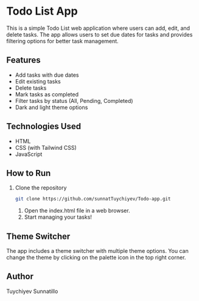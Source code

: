 # Todo List App

This is a simple Todo List web application where users can add, edit, and delete tasks. The app allows users to set due dates for tasks and provides filtering options for better task management.

## Features

- Add tasks with due dates
- Edit existing tasks
- Delete tasks
- Mark tasks as completed
- Filter tasks by status (All, Pending, Completed)
- Dark and light theme options

## Technologies Used

- HTML
- CSS (with Tailwind CSS)
- JavaScript

## How to Run

1. Clone the repository
   ```bash
   git clone https://github.com/sunnatTuychiyev/Todo-app.git
   ```
     1. Open the index.html file in a web browser.
     2. Start managing your tasks!

## Theme Switcher
   The app includes a theme switcher with multiple theme options. You can change the theme by clicking on the palette icon in the top right corner.

## Author
Tuychiyev Sunnatillo
